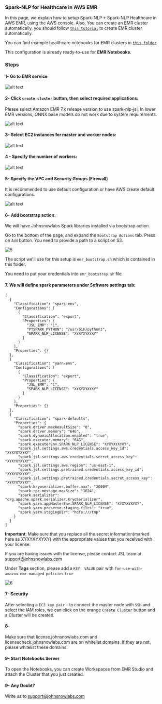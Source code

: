 ### Spark-NLP for Healthcare in AWS EMR

In this page, we explain how to setup Spark-NLP + Spark-NLP Healthcare in AWS EMR, using the AWS console. Also, You can create an EMR cluster automatically, you should follow [`this tutorial`](https://github.com/JohnSnowLabs/johnsnowlabs/blob/main/notebooks/create_emr_cluster.ipynb) to create EMR cluster automatically.

You can find example healthcare notebooks for EMR clusters in [`this folder`](https://github.com/JohnSnowLabs/spark-nlp-workshop/tree/master/products/emr/healthcare)

This configuration is already ready-to-use for **EMR Notebooks**.

### Steps
#### 1- Go to EMR service

![alt text](image-1.png)

#### 2- Click `create cluster` button, then select required applications:
Please select Amazon EMR 7.x release version to use spark-nlp-jsl. In lower EMR versions, ONNX base models do not work due to system requirements.

![alt text](image.png)


#### 3-  Select EC2 instances for master and worker nodes:

![alt text](image-2.png)

#### 4 - Specify the number of workers:

![alt text](image-3.png)

#### 5- Specify the VPC and Security Groups (Firewall)
It is recommended to use default configuration or have AWS create default configurations.

![alt text](image-4.png)


#### 6- Add bootstrap action:
We will have Johnsnowlabs Spark libraries installed via bootstrap action.

Go to the bottom of the page, and expand the `Bootstrap Actions` tab. Press on `Add` button. You need to provide a path to a script on S3.

![5](https://github.com/JohnSnowLabs/spark-nlp-workshop/assets/72014272/05c3931c-16f7-47ad-b135-2612e85b3de4)


The script we'll use for this setup is `emr_bootstrap.sh` which is contained in this folder.


You need to put your credentials into `emr_bootstrap.sh` file <br/>

#### 7. We will define spark parameters under Software settings tab:

```
[
  {
    "Classification": "spark-env",
    "Configurations": [
      {
        "Classification": "export",
        "Properties": {
          "JSL_EMR": "1",
          "PYSPARK_PYTHON": "/usr/bin/python3",
          "SPARK_NLP_LICENSE": "XYXYXYXYXY"
        }
      }
    ],
    "Properties": {}
  },
  {
    "Classification": "yarn-env",
    "Configurations": [
      {
        "Classification": "export",
        "Properties": {
          "JSL_EMR": "1",
          "SPARK_NLP_LICENSE": "XYXYXYXYXY"
        }
      }
    ],
    "Properties": {}
  },
  {
    "Classification": "spark-defaults",
    "Properties": {
      "spark.driver.maxResultSize": "0",
      "spark.driver.memory": "64G",
      "spark.dynamicAllocation.enabled": "true",
      "spark.executor.memory": "64G",
      "spark.executorEnv.SPARK_NLP_LICENSE": "XYXYXYXYXY",
      "spark.jsl.settings.aws.credentials.access_key_id": "XYXYXYXYXY",
      "spark.jsl.settings.aws.credentials.secret_access_key": "XYXYXYXYXY",
      "spark.jsl.settings.aws.region": "us-east-1",
      "spark.jsl.settings.pretrained.credentials.access_key_id": "XYXYXYXYXY",
      "spark.jsl.settings.pretrained.credentials.secret_access_key": "XYXYXYXYXY",
      "spark.kryoserializer.buffer.max": "2000M",
      "spark.rpc.message.maxSize": "1024",
      "spark.serializer": "org.apache.spark.serializer.KryoSerializer",
      "spark.yarn.appMasterEnv.SPARK_NLP_LICENSE": "XYXYXYXYXY",
      "spark.yarn.preserve.staging.files": "true",
      "spark.yarn.stagingDir": "hdfs:///tmp"
    }
  }
]
```
**__Important__**:
Make sure that you replace all the secret information(marked here as XYXYXYXYXY) with the appropriate values that you received with your license.<br/> 

If you are having issues with the license, please contact JSL team at support@johnsnowlabs.com


Under **Tags** section, please add a `KEY: VALUE` pair with `for-use-with-amazon-emr-managed-policies` `true`

![6](https://github.com/JohnSnowLabs/spark-nlp-workshop/assets/72014272/0f03d691-1681-4c94-a6f0-7a62ec4605f2)


#### 7- Security
After selecting a `EC2 key pair` - to connect the master node with `SSH` and select the IAM roles, we can click on the orange `Create Cluster` button and a Cluster will be created.

#### 8-
Make sure that license.johnsnowlabs.com and licensecheck.johnsnowlabs.com are on whitelist domains. If they are not, please whitelist these domains.

#### 9- Start Notebooks Server

To open the Notebooks, you can create Workspaces from EMR Studio and attach the Cluster that you just created.

#### 9- Any Doubt?
Write us to support@johnsnowlabs.com
